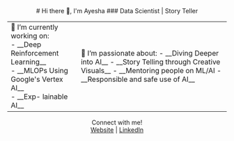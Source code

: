 <div align="center">
# Hi there 👋, I'm Ayesha
### Data Scientist | Story Teller
</div>

<table >
<tr>
  <td>🔭 I’m currently working on: </br>
  - __Deep Reinforcement Learning__ </br>
  - __MLOPs Using Google's Vertex AI__ </br>
  - __Exp- lainable AI__ </td>

<td>🌱 I’m passionate about: 
- __Diving Deeper into AI__ 
- __Story Telling through Creative Visuals__ 
- __Mentoring people on ML/AI
  - __Responsible and safe use of AI__ </td>
</tr>
</table>
  
<div align="center">
  Connect with me!<br>
  <a href="https://ayeshanasim.github.io">Website</a> | <a href="https://www.linkedin.com/in/ayesha-nasim-b31819b5/">LinkedIn</a>
</div>
